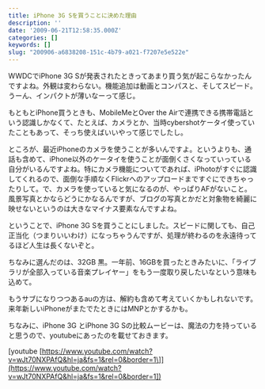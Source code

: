 ```yaml
---
title: iPhone 3G Sを買うことに決めた理由
description: ''
date: '2009-06-21T12:58:35.000Z'
categories: []
keywords: []
slug: "200906-a6838208-151c-4b79-a021-f7207e5e522e"
---
```

WWDCでiPhone 3G Sが発表されたときってあまり買う気が起こらなかったんですよね。外観は変わらない。機能追加は動画とコンパスと、そしてスピード。うーん、インパクトが薄いなーって感じ。

もともとiPhone買うときも、MobileMeとOver the Airで連携できる携帯電話という認識しかなくて、たとえば、カメラとか、当時cybershotケータイ使っていたこともあって、そっち使えばいいやって感じでしたし。

ところが、最近iPhoneのカメラを使うことが多いんですよ。というよりも、通話も含めて、iPhone以外のケータイを使うことが面倒くさくなっていっている自分がいるんですよね。特にカメラ機能についてであれば、iPhotoがすぐに認識してくれるので、面倒な手順なくFlickrへのアップロードまですぐにできちゃったりして。で、カメラを使っていると気になるのが、やっぱりAFがないこと。風景写真とかならどうにかなるんですが、ブログの写真とかだと対象物を綺麗に映せないというのは大きなマイナス要素なんですよね。

ということで、iPhone 3G Sを買うことにしました。スピードに関しても、自己正当化（つまりいいわけ）になっちゃうんですが、処理が終わるのを永遠待ってるほど人生は長くないぞと。

ちなみに選んだのは、32GB 黒。一年前、16GBを買ったときみたいに、「ライブラリが全部入っている音楽プレイヤー」をもう一度取り戻したいなという意味も込めて。

もうサブになりつつあるauの方は、解約も含めて考えていくかもしれないです。来年新しいiPhoneがまたでたときにはMNPとかするかも。

ちなみに、iPhone 3G とiPhone 3G Sの比較ムービーは、魔法の力を持っていると思うので、youtubeにあったのを載せておきます。

\[youtube [https://www.youtube.com/watch?v=wJt70NXPAfQ&hl=ja&fs=1&rel=0&border=1\]](https://www.youtube.com/watch?v=wJt70NXPAfQ&hl=ja&fs=1&rel=0&border=1])